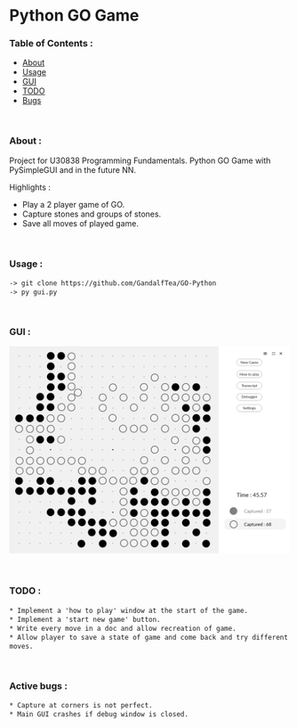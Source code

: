 # Python GO Game

### Table of Contents :
   * [About](#about)
   * [Usage](#usage)
   * [GUI](#gui)
   * [TODO](#TODO)
   * [Bugs](#bugs)

&nbsp;

### About : <a name="about"></a>
Project for U30838 Programming Fundamentals. Python GO Game with PySimpleGUI and in the future NN.

Highlights :
 * Play a 2 player game of GO.
 * Capture stones and groups of stones.
 * Save all moves of played game.

&nbsp;

### Usage : <a name="usage"></a>
	-> git clone https://github.com/GandalfTea/GO-Python
	-> py gui.py

&nbsp;

### GUI : <a name="gui"></a>
![alt text](https://github.com/GandalfTea/GO-Python/blob/main/GUIPrototype.png)

&nbsp;

### TODO : <a name="TODO"></a>
	* Implement a 'how to play' window at the start of the game.
	* Implement a 'start new game' button.
	* Write every move in a doc and allow recreation of game.
	* Allow player to save a state of game and come back and try different moves.

&nbsp;

### Active bugs : <a name="bugs"></a>
	* Capture at corners is not perfect.
	* Main GUI crashes if debug window is closed.
